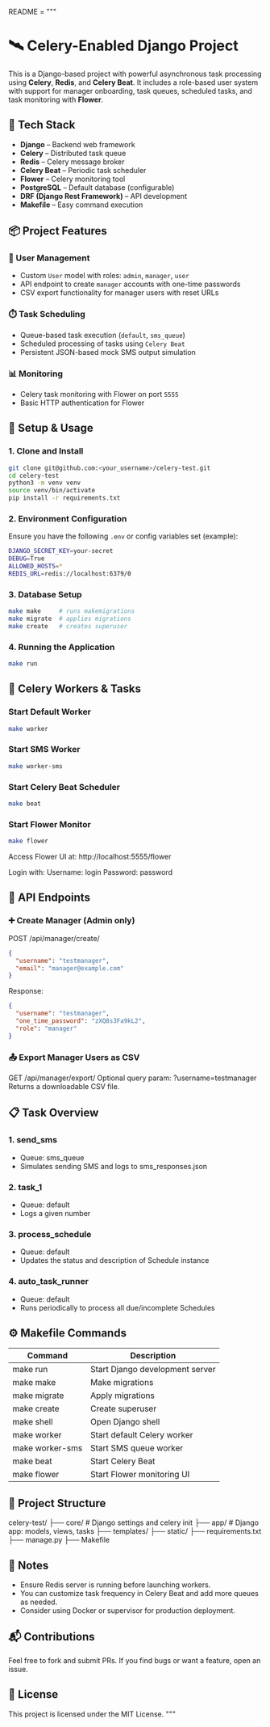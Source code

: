 README = """
# 🛰️ Celery-Enabled Django Project

This is a Django-based project with powerful asynchronous task processing using **Celery**, **Redis**, and **Celery Beat**. It includes a role-based user system with support for manager onboarding, task queues, scheduled tasks, and task monitoring with **Flower**.

## 🚀 Tech Stack

- **Django** – Backend web framework
- **Celery** – Distributed task queue
- **Redis** – Celery message broker
- **Celery Beat** – Periodic task scheduler
- **Flower** – Celery monitoring tool
- **PostgreSQL** – Default database (configurable)
- **DRF (Django Rest Framework)** – API development
- **Makefile** – Easy command execution

## 📦 Project Features

### 🔐 User Management
- Custom `User` model with roles: `admin`, `manager`, `user`
- API endpoint to create `manager` accounts with one-time passwords
- CSV export functionality for manager users with reset URLs

### ⏱️ Task Scheduling
- Queue-based task execution (`default`, `sms_queue`)
- Scheduled processing of tasks using `Celery Beat`
- Persistent JSON-based mock SMS output simulation

### 📊 Monitoring
- Celery task monitoring with Flower on port `5555`
- Basic HTTP authentication for Flower

## 🧪 Setup & Usage

### 1. Clone and Install

```bash
git clone git@github.com:<your_username>/celery-test.git
cd celery-test
python3 -m venv venv
source venv/bin/activate
pip install -r requirements.txt
```

### 2. Environment Configuration

Ensure you have the following `.env` or config variables set (example):

```bash
DJANGO_SECRET_KEY=your-secret
DEBUG=True
ALLOWED_HOSTS=*
REDIS_URL=redis://localhost:6379/0
```

### 3. Database Setup

```bash
make make     # runs makemigrations
make migrate  # applies migrations
make create   # creates superuser
```

### 4. Running the Application

```bash
make run
```

## 🎯 Celery Workers & Tasks

### Start Default Worker

```bash
make worker
```

### Start SMS Worker

```bash
make worker-sms
```

### Start Celery Beat Scheduler

```bash
make beat
```

### Start Flower Monitor

```bash
make flower
```

Access Flower UI at: http://localhost:5555/flower

Login with:
Username: login
Password: password

## 🧪 API Endpoints

### ➕ Create Manager (Admin only)

POST /api/manager/create/

```json
{
  "username": "testmanager",
  "email": "manager@example.com"
}
```


Response:
```json
{
  "username": "testmanager",
  "one_time_password": "zXQ8s3Fa9kL2",
  "role": "manager"
}
```

### 📤 Export Manager Users as CSV

GET /api/manager/export/
Optional query param: ?username=testmanager
Returns a downloadable CSV file.

## 📋 Task Overview

### 1. send_sms
- Queue: sms_queue
- Simulates sending SMS and logs to sms_responses.json

### 2. task_1
- Queue: default
- Logs a given number

### 3. process_schedule
- Queue: default
- Updates the status and description of Schedule instance

### 4. auto_task_runner
- Queue: default
- Runs periodically to process all due/incomplete Schedules

## ⚙️ Makefile Commands

| Command          | Description                          |
|------------------|--------------------------------------|
| make run         | Start Django development server      |
| make make        | Make migrations                      |
| make migrate     | Apply migrations                     |
| make create      | Create superuser                     |
| make shell       | Open Django shell                    |
| make worker      | Start default Celery worker          |
| make worker-sms  | Start SMS queue worker               |
| make beat        | Start Celery Beat                    |
| make flower      | Start Flower monitoring UI           |

## 📂 Project Structure

celery-test/
├── core/                   # Django settings and celery init
├── app/                    # Django app: models, views, tasks
├── templates/
├── static/
├── requirements.txt
├── manage.py
├── Makefile

## 🧠 Notes

- Ensure Redis server is running before launching workers.
- You can customize task frequency in Celery Beat and add more queues as needed.
- Consider using Docker or supervisor for production deployment.

## 📬 Contributions

Feel free to fork and submit PRs. If you find bugs or want a feature, open an issue.

## 📝 License

This project is licensed under the MIT License.
"""
